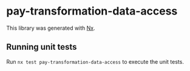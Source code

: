 # pay-transformation-data-access

This library was generated with [Nx](https://nx.dev).

## Running unit tests

Run `nx test pay-transformation-data-access` to execute the unit tests.
